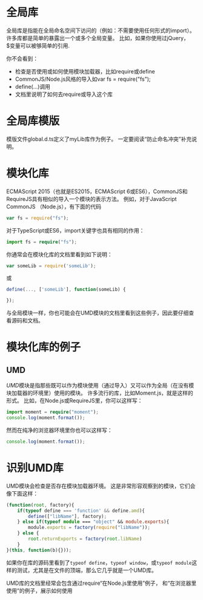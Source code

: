 # 全局库
全局库是指能在全局命名空间下访问的（例如：不需要使用任何形式的import）。 许多库都是简单的暴露出一个或多个全局变量。 比如，如果你使用过jQuery，$变量可以被够简单的引用.

你不会看到：

- 检查是否使用或如何使用模块加载器，比如require或define
- CommonJS/Node.js风格的导入如var fs = require("fs");
- define(...)调用
- 文档里说明了如何去require或导入这个库

# 全局库模版
模版文件global.d.ts定义了myLib库作为例子。 一定要阅读“防止命名冲突”补充说明。

# 模块化库

ECMAScript 2015（也就是ES2015，ECMAScript 6或ES6），CommonJS和RequireJS具有相似的导入一个模块的表示方法。 例如，对于JavaScript CommonJS （Node.js），有下面的代码
```ts
var fs = require("fs");
```
对于TypeScript或ES6，import关键字也具有相同的作用：
```ts
import fs = require("fs");
```
你通常会在模块化库的文档里看到如下说明：
```ts
var someLib = require('someLib');
```
或
```ts
define(..., ['someLib'], function(someLib) {

});
```
与全局模块一样，你也可能会在UMD模块的文档里看到这些例子，因此要仔细查看源码和文档。

# 模块化库的例子
## UMD
*UMD*模块是指那些既可以作为模块使用（通过导入）又可以作为全局（在没有模块加载器的环境里）使用的模块。 许多流行的库，比如Moment.js，就是这样的形式。 比如，在Node.js或RequireJS里，你可以这样写：
```ts
import moment = require("moment");
console.log(moment.format());
```

然而在纯净的浏览器环境里你也可以这样写：
```ts
console.log(moment.format());
```

# 识别UMD库
UMD模块会检查是否存在模块加载器环境。 这是非常形容观察到的模块，它们会像下面这样：
```ts
(function(root, factory){
    if(typeof define === 'function' && define.amd){
        define(["libName"], factory);
    } else if(typeof module === "object" && module.exports){
        module.exports = factory(require("libName"));
    } else {
        root.returnExports = factory(root.libName)
    }
}(this, function(b){}));
```

如果你在库的源码里看到了`typeof define`，`typeof window`，或`typeof module`这样的测试，尤其是在文件的顶端，那么它几乎就是一个UMD库。

UMD库的文档里经常会包含通过require“在Node.js里使用”例子， 和“在浏览器里使用”的例子，展示如何使用<script>标签去加载脚本。

# 模版
针对模块有三种可用的模块， `module.d.ts`, `module-class.d.ts` and `module-function.d.ts`.

使用`module-function.d.ts`，如果模块能够作为函数调用。

```ts
var x = require("foo");
// Note: calling 'x' as a function
var y = x(42);
```
使用`module-class.d.ts`如果模块能够使用new来构造：
```ts
var x = require("bar");
// Note: using 'new' operator on the imported variable
var y = new x("hello");
```

如果模块不能被调用或构造，使用`module.d.ts`文件。


# 模块插件或UMD插件
一个模块插件可以改变一个模块的结构（UMD或模块）。 例如，在Moment.js里，moment-range添加了新的range方法到monent对象。

对于声明文件的目标，我们会写相同的代码不论被改变的模块是一个纯粹的模块还是UMD模块。


# 模版
使用module-plugin.d.ts模版。


# 全局插件
一个全局插件是全局代码，它们会改变全局对象的结构。 对于全局修改的模块，在运行时存在冲突的可能。

比如，一些库往`Array.prototype`或`String.prototype`里添加新的方法。


# 识别全局插件
全局通常很容易地从它们的文档识别出来。

你会看到像下面这样的例子：
```ts
var x = "hello, world";
// Creates new methods on built-in types
console.log(x.startsWithHello());

var y = [1, 2, 3];
// Creates new methods on built-in types
console.log(y.reverseAndSort());
```


# 模版
使用global-plugin.d.ts模版。

## 全局修改的模块
当一个全局修改的模块被导入的时候，它们会改变全局作用域里的值。 比如，存在一些库它们添加新的成员到String.prototype当导入它们的时候。 这种模式很危险，因为可能造成运行时的冲突， 但是我们仍然可以为它们书写声明文件。


# 识别全局修改的模块
全局修改的模块通常可以很容易地从它们的文档识别出来。 通常来讲，它们与全局插件相似，但是需要require调用来激活它们的效果。

你可能会看到像下面这样的文档:
```ts
// 'require' call that doesn't use its return value
var unused = require("magic-string-time");
/* or */
require("magic-string-time");

var x = "hello, world";
// Creates new methods on built-in types
console.log(x.startsWithHello());

var y = [1, 2, 3];
// Creates new methods on built-in types
console.log(y.reverseAndSort());
```


# 模版
使用global-modifying-module.d.ts模版。

## 使用依赖
可能会有以下几种依赖。

## 依赖全局库
如果你的库依赖于某个全局库，使用/// <reference types="..." />指令：
```ts
/// <reference types="someLib" />
function getThing(): someLib.thing;
```

## 依赖模块
如果你的库依赖于模块，使用import语句：
```ts
import * as moment from "moment";

function getThing(): moment;
```
# 依赖UMD库

------------------------------------------------------------


# 防止命名冲突
注意，在书写全局声明文件时，允许在全局作用域里定义很多类型。 我们十分不建义这样做，当一个工程里有许多声明文件时，它会导致无法处理的命名冲突。

一个简单的规则是使用库定义的全局变量名来声明命名空间类型。 比如，库定义了一个全局的值cats，你可以这样写
```ts
declare namespace cats {
    interface KittySettings { }
}
```
不要
```ts
// at top-level
interface CatsKittySettings { }
```
这样也保证了库在转换成UMD的时候没有任何的破坏式改变，对于声明文件用户来说。